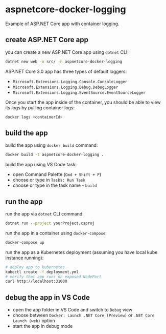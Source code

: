 # aspnetcore-docker-logging

Example of ASP.NET Core app with container logging.

## create ASP.NET Core app

you can create a new ASP.NET Core app using `dotnet` CLI:

```bash
dotnet new web -o src/ -n aspnetcore-docker-logging
```

ASP.NET Core 3.0 app has three types of default loggers:

- `Microsoft.Extensions.Logging.Console.ConsoleLogger`
- `Microsoft.Extensions.Logging.Debug.DebugLogger`
- `Microsoft.Extensions.Logging.EventSource.EventSourceLogger`

Once you start the app inside of the container, you should be able to view its logs by pulling container logs:

```bash
docker logs <containerId>
```

## build the app

build the app using `docker build` command:

```bash
docker build -t aspnetcore-docker-logging .
```

build the app using VS Code task:

- open Command Palette (`Cmd + Shift + P`)
- choose or type in `Tasks: Run Task`
- choose or type in the task name - `build`

## run the app

run the app via `dotnet` CLI command:

```bash
dotnet run --project yourProject.csproj
```

run the app in a container using `docker-compose`:

```bash
docker-compose up
```

run the app as a Kubernetes deployment (assuming you have local kube instance running):

```bash
# deploy app to kubernetes
kubectl create -f deployment.yml
# verify that app runs on exposed NodePort
curl http://localhost:31000
```

## debug the app in VS Code

- open the app folder in VS Code and switch to `Debug` view
- choose between `Docker: Launch .NET Core (Preview)` or `.NET Core Launch (web)` option
- start the app in debug mode
